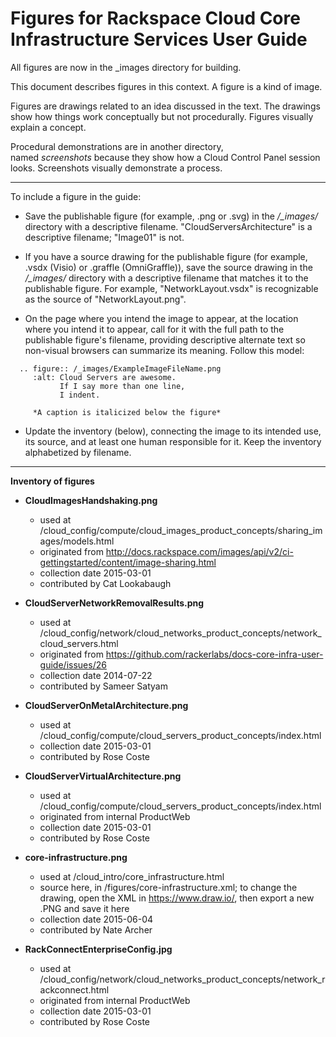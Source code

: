 Figures for Rackspace Cloud Core Infrastructure Services User Guide
===================================================================
All figures are now in the _images directory for building.

This document describes figures in this context. A figure is a kind of image.

Figures are drawings related to an idea discussed 
in the text. The drawings show how things work conceptually but 
not procedurally. Figures visually explain a concept.

Procedural demonstrations are in another directory,  
named *screenshots* because they show how a Cloud Control Panel 
session looks. Screenshots visually demonstrate a process.

----
To include a figure in the guide:

* Save the publishable figure (for example, .png or .svg) 
  in the */_images/* directory 
  with a descriptive filename. "CloudServersArchitecture" 
  is a descriptive filename; "Image01" is not.
  
* If you have a source drawing for the publishable figure 
  (for example, .vsdx (Visio) or .graffle (OmniGraffle)), 
  save the source drawing 
  in the */_images/* directory 
  with a descriptive filename that matches it to the 
  publishable figure.
  For example, "NetworkLayout.vsdx" is recognizable as the source 
  of "NetworkLayout.png". 
  
* On the page where you intend the image to appear, 
  at the location where you intend it to appear, 
  call for it with the full path to the publishable figure's filename, 
  providing descriptive alternate text 
  so non-visual browsers can summarize its meaning. 
  Follow this model:

```
  .. figure:: /_images/ExampleImageFileName.png
     :alt: Cloud Servers are awesome.
           If I say more than one line, 
           I indent.
           
     *A caption is italicized below the figure*
```

* Update the inventory (below), connecting the image to 
  its intended use, its source, and at least one human 
  responsible for it. 
  Keep the inventory alphabetized by filename.

----
**Inventory of figures**

* **CloudImagesHandshaking.png**
  * used at /cloud_config/compute/cloud_images_product_concepts/sharing_images/models.html
  * originated from http://docs.rackspace.com/images/api/v2/ci-gettingstarted/content/image-sharing.html 
  * collection date 2015-03-01
  * contributed by Cat Lookabaugh

* **CloudServerNetworkRemovalResults.png**
  * used at /cloud_config/network/cloud_networks_product_concepts/network_cloud_servers.html
  * originated from https://github.com/rackerlabs/docs-core-infra-user-guide/issues/26 
  * collection date 2014-07-22
  * contributed by Sameer Satyam
  
* **CloudServerOnMetalArchitecture.png**
  * used at /cloud_config/compute/cloud_servers_product_concepts/index.html
  * collection date 2015-03-01
  * contributed by Rose Coste

* **CloudServerVirtualArchitecture.png**
  * used at /cloud_config/compute/cloud_servers_product_concepts/index.html
  * originated from internal ProductWeb
  * collection date 2015-03-01
  * contributed by Rose Coste
  
* **core-infrastructure.png**
  * used at /cloud_intro/core_infrastructure.html
  * source here, in /figures/core-infrastructure.xml; 
    to change the drawing, open the XML in https://www.draw.io/, 
    then export a new .PNG and save it here
  * collection date 2015-06-04
  * contributed by Nate Archer

* **RackConnectEnterpriseConfig.jpg**
  * used at /cloud_config/network/cloud_networks_product_concepts/network_rackconnect.html
  * originated from internal ProductWeb
  * collection date 2015-03-01
  * contributed by Rose Coste
  
